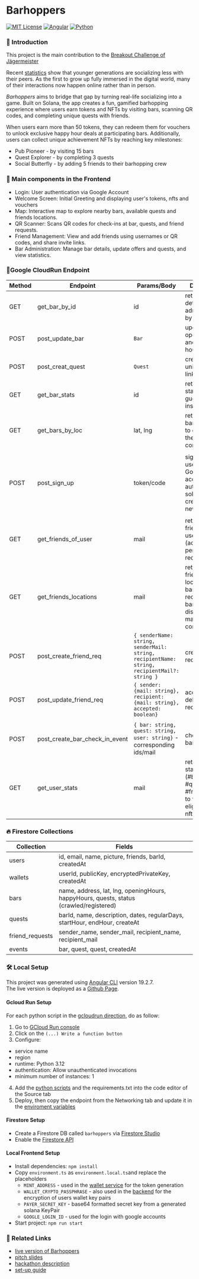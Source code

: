 # Barhoppers

[![MIT License](https://img.shields.io/badge/license-MIT-blue.svg?color=blue)](./LICENSE.md)
[![Angular](https://img.shields.io/badge/Angular-%23DD0031.svg?logo=angular&logoColor=white)](https://angular.dev/)
[![Python](https://img.shields.io/badge/Python-3776AB?logo=python&logoColor=fff)](https://www.python.org/)

### 📌 Introduction
This project is the main contribution to the [Breakout Challenge of Jägermeister](https://earn.superteam.fun/listing/jagermeister-side-track/) 

Recent [statistics](https://www.edwardconard.com/macro-roundup/jburnmurdoch-notes-in-the-us-and-uk-young-people-are-spending-about-2-hours-more-time-alone-per-day-in-2023-than-in-2010-time-spent-alone-is-strongly-associated-with-lower-life-satisfactio/?view=detail) show that younger generations are socializing less with their peers.
As the first to grow up fully immersed in the digital world, many of their interactions now happen online rather than in person.

*Barhoppers* aims to bridge that gap by turning real-life socializing into a game. 
Built on Solana, the app creates a fun, gamified barhopping experience where users earn tokens and NFTs by visiting bars, scanning QR codes, and completing unique quests with friends.

When users earn more than 50 tokens, they can redeem them for vouchers to unlock exclusive happy hour deals at participating bars.
Additionally, users can collect unique achievement NFTs by reaching key milestones:
* Pub Pioneer - by visiting 15 bars 
* Quest Explorer - by completing 3 quests 
* Social Butterfly - by adding 5 friends to their barhopping crew

### 🧩 Main components in the Frontend
* Login: User authentication via Google Account
* Welcome Screen: Initial Greeting and displaying user's tokens, nfts and vouchers
* Map: Interactive map to explore nearby bars, available quests and friends locations.
* QR Scanner: Scans QR codes for check-ins at bar, quests, and friend requests.
* Friend Management: View and add friends using usernames or QR codes, and share invite links.
* Bar Administration: Manage bar details, update offers and quests, and view statistics.


### 🏃‍Google CloudRun Endpoint
| Method | Endpoint                       | Params/Body                                                                                 | Description                                                                                               |
|--------|--------------------------------|---------------------------------------------------------------------------------------------|-----------------------------------------------------------------------------------------------------------|
| GET    | get_bar_by_id                  | id                                                                                          | retrieving bar details for its administration by barkeepers                                               |
| POST   | post_update_bar                | `Bar`                                                                                       | updating opening hours and happy hours of a bar                                                           |
| POST   | post_creat_quest               | `Quest`                                                                                     | creating unique quests linked to a bar                                                                    |
| GET    | get_bar_stats                  | id                                                                                          | retrieving bar statistics about guests, check-ins and quests                                              |
| GET    | get_bars_by_loc                | lat, lng                                                                                    | retrieving all bars of a city to display on the map component                                             |
|        |                                |                                                                                             |                                                                                                           |
| POST   | post_sign_up                   | token/code                                                                                  | signing in users via Google account authentication, solana wallet creation for new users                  |
|        |                                |                                                                                             |
| GET    | get_friends_of_user            | mail                                                                                        | retrieving friends of users (accepted and pending requests)                                               |
| GET    | get_friends_locations          | mail                                                                                        | retrieving friends locations, based of recent fulfilled bar quests to display on the map component        |
| POST   | post_create_friend_req         | `{ senderName: string, senderMail: string, recipientName: string, recipientMail?: string }` | create friend request                                                                                     |
| POST   | post_update_friend_req         | `{ sender: {mail: string}, recipient: {mail: string}, accepted: boolean}`                   | accept or delete friend request                                                                           |
|        |                                |                                                                                             |
| POST   | post_create_bar_check_in_event | `{ bar: string, quest: string, user: string}` - corresponding ids/mail                      | check in into a bar or quest                                                                              |
| GET    | get_user_stats                 | mail                                                                                        | retrieving user statistics (#barsVisited, #questFulfilled, #friendsMade) to validate eligibility for nfts | 



### 🔥 Firestore Collections
| Collection      | Fields                                                                                 | 
|-----------------|----------------------------------------------------------------------------------------|
| users           | id, email, name, picture, friends, barId, createdAt                                    |
| wallets         | userId, publicKey, encryptedPrivateKey, createdAt                                      |
| bars            | name, address, lat, lng, openingHours, happyHours, quests, status (crawled/registered) |
| quests          | barId, name, description, dates, regularDays, startHour, endHour, createAt             |
| friend_requests | sender_name, sender_mail, recipient_name, recipient_mail                               |
| events          | bar, quest, quest, createdAt                                                           |


### 🛠️ Local Setup
This project was generated using [Angular CLI](https://github.com/angular/angular-cli) version 19.2.7. \
The live version is deployed as a <a href='https://stephaniehhnbrg.github.io/breakout-barhoppers/' target='_blank'>Github Page</a>.

#### Gcloud Run Setup
For each python script in the [gcloudrun direction](./gcloudrun), do as follow:
1. Go to [GCloud Run console](https://console.cloud.google.com/run)
2. Click on the `(...) Write a function button`
3. Configure:
- service name
- region
- runtime: Python 3.12
- authentication: Allow unauthenticated invocations
- minimum number of instances: 1
4. Add the [python scripts](./gcloudrun) and the requirements.txt into the code editor of the Source tab
5. Deploy, then copy the endpoint from the Networking tab and update it in the [enviroment variables](./src/environments)


#### Firestore Setup
* Create a Firestore DB called `barhoppers` via [Firestore Studio](https://console.cloud.google.com/firestore/databases)
* Enable the [Firestore API](https://console.cloud.google.com/apis/dashboard)

#### Local Frontend Setup
- Install dependencies: `npm install`
- Copy `environment.ts` as `environment.local.ts`and replace the placeholders
  - `MINT_ADDRESS` - used in the [wallet service](./src/app/services/wallet.service.ts) for the token generation
  - `WALLET_CRYPTO_PASSPHRASE` - also used in the [backend](./gcloudrun/post_sign_up.py) for the encryption of users wallet key pairs
  - `PAYER_SECRET_KEY` - base64 formatted secret key from a generated solana KeyPair 
  - `GOOGLE_LOGIN_ID` - used for the login with google accounts
- Start project: `npm run start`

### 🔗 Related Links
* [live version of Barhoppers](https://stephaniehhnbrg.github.io/breakout-barhoppers/)
* [pitch slides](https://docs.google.com/presentation/d/e/2PACX-1vSHz2XZIdQOxO39GWxpvX7bx-l9ryhU_8-2xUzroo3N1vIxa13zAL_C-TwWOvP2CPBkYotghNw_GR8d/pub?start=true&loop=true&delayms=10000)
* [hackathon description](https://earn.superteam.fun/listing/jagermeister-side-track/)
* [set-up guide](https://medium.com/@stephaniematata65/build-deploy-generate-an-end-to-end-gcp-ai-setup-897e1c55ad6b)
